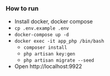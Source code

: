 ### How to run
- Install docker, docker compose
- `cp .env.example .env`
- `docker-compose up -d`
- `docker exec -it app_php /bin/bash`
    - `composer install`
    - `php artisan key:gen`
    - `php artisan migrate --seed`
- Open http://localhost:9922